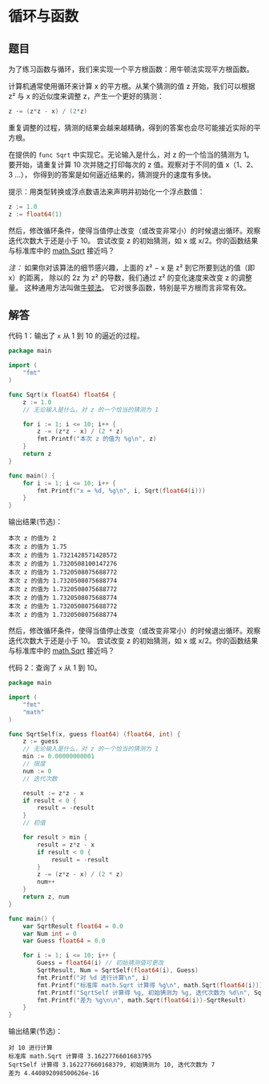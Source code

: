 # 循环与函数

## 题目

为了练习函数与循环，我们来实现一个平方根函数：用牛顿法实现平方根函数。

计算机通常使用循环来计算 x 的平方根。从某个猜测的值 z 开始，我们可以根据 z² 与 x 的近似度来调整 z，产生一个更好的猜测：

```go
z -= (z*z - x) / (2*z)
```

重复调整的过程，猜测的结果会越来越精确，得到的答案也会尽可能接近实际的平方根。

在提供的 `func Sqrt` 中实现它。无论输入是什么，对 z 的一个恰当的猜测为 1。 要开始，请重复计算 10 次并随之打印每次的 z 值。观察对于不同的值 x（1、2、3 ...）， 你得到的答案是如何逼近结果的，猜测提升的速度有多快。

提示：用类型转换或浮点数语法来声明并初始化一个浮点数值：

```go
z := 1.0
z := float64(1)
```

然后，修改循环条件，使得当值停止改变（或改变非常小）的时候退出循环。观察迭代次数大于还是小于 10。 尝试改变 z 的初始猜测，如 x 或 x/2。你的函数结果与标准库中的 [math.Sqrt](https://go-zh.org/pkg/math/#Sqrt) 接近吗？

*注：* 如果你对该算法的细节感兴趣，上面的 z² − x 是 z² 到它所要到达的值（即 x）的距离， 除以的 2z 为 z² 的导数，我们通过 z² 的变化速度来改变 z 的调整量。 这种通用方法叫做[牛顿法](https://zh.wikipedia.org/wiki/牛顿法)。 它对很多函数，特别是平方根而言非常有效。

## 解答

代码 1：输出了 `x` 从 1 到 10 的逼近的过程。

```go
package main

import (
	"fmt"
)

func Sqrt(x float64) float64 {
	z := 1.0
	// 无论输入是什么，对 z 的一个恰当的猜测为 1

	for i := 1; i <= 10; i++ {
		z -= (z*z - x) / (2 * z)
		fmt.Printf("本次 z 的值为 %g\n", z)
	}
	return z
}

func main() {
	for i := 1; i <= 10; i++ {
		fmt.Printf("x = %d, %g\n", i, Sqrt(float64(i)))
	}
}
```

输出结果(节选)：

```shell
本次 z 的值为 2
本次 z 的值为 1.75
本次 z 的值为 1.7321428571428572
本次 z 的值为 1.7320508100147276
本次 z 的值为 1.7320508075688772
本次 z 的值为 1.7320508075688774
本次 z 的值为 1.7320508075688772
本次 z 的值为 1.7320508075688774
本次 z 的值为 1.7320508075688772
本次 z 的值为 1.7320508075688774
```

然后，修改循环条件，使得当值停止改变（或改变非常小）的时候退出循环。观察迭代次数大于还是小于 10。 尝试改变 z 的初始猜测，如 x 或 x/2。你的函数结果与标准库中的 [math.Sqrt](https://go-zh.org/pkg/math/#Sqrt) 接近吗？

代码 2：查询了 `x` 从 1 到 10。

```go
package main

import (
	"fmt"
	"math"
)

func SqrtSelf(x, guess float64) (float64, int) {
	z := guess
	// 无论输入是什么，对 z 的一个恰当的猜测为 1
	min := 0.00000000001
	// 限度
	num := 0
	// 迭代次数

	result := z*z - x
	if result < 0 {
		result = -result
	}
	// 初值

	for result > min {
		result = z*z - x
		if result < 0 {
			result = -result
		}
		z -= (z*z - x) / (2 * z)
		num++
	}
	return z, num
}

func main() {
	var SqrtResult float64 = 0.0
	var Num int = 0
	var Guess float64 = 0.0

	for i := 1; i <= 10; i++ {
		Guess = float64(i) // 初始猜测值可更改
		SqrtResult, Num = SqrtSelf(float64(i), Guess)
		fmt.Printf("对 %d 进行计算\n", i)
		fmt.Printf("标准库 math.Sqrt 计算得 %g\n", math.Sqrt(float64(i)))
		fmt.Printf("SqrtSelf 计算得 %g, 初始猜测为 %g, 迭代次数为 %d\n", SqrtResult, Guess, Num)
		fmt.Printf("差为 %g\n\n", math.Sqrt(float64(i))-SqrtResult)
	}
}
```

输出结果(节选)：

```shell
对 10 进行计算
标准库 math.Sqrt 计算得 3.1622776601683795
SqrtSelf 计算得 3.162277660168379, 初始猜测为 10, 迭代次数为 7
差为 4.440892098500626e-16
```

<!-- 网址或引用 -->
